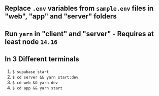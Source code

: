 ## Replace `.env` variables from `sample.env` files in "web", "app" and "server" folders

## Run `yarn` in "client" and "server" - Requires at least node `14.16`

## In 3 Different terminals

1. `$ supabase start`
2. `$ cd server && yarn start:dev`
3. `$ cd web && yarn dev`
4. `$ cd app && yarn start`
